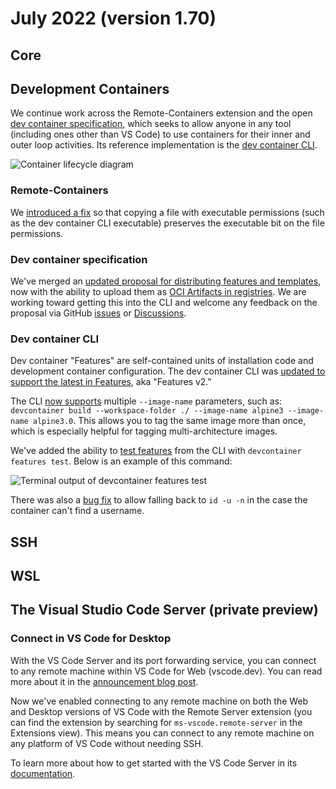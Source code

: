 # July 2022 (version 1.70)

## Core

## Development Containers

We continue work across the Remote-Containers extension and the open [dev container specification](https://containers.dev/), which seeks to allow anyone in any tool (including ones other than VS Code) to use containers for their inner and outer loop activities. Its reference implementation is the [dev container CLI](https://github.com/devcontainers/cli).

![Container lifecycle diagram](../blogs/2022/05/18/dev-container-stages.png)

### Remote-Containers

We [introduced a fix](https://github.com/devcontainers/cli/issues/83) so that copying a file with executable permissions (such as the dev container CLI executable) preserves the executable bit on the file permissions.

### Dev container specification

We've merged an [updated proposal for distributing features and templates](https://github.com/devcontainers/spec/blob/main/proposals/devcontainer-features-distribution.md), now with the ability to upload them as [OCI Artifacts in registries](https://github.com/devcontainers/spec/blob/main/proposals/devcontainer-features-distribution.md#oci-registry). We are working toward getting this into the CLI and welcome any feedback on the proposal via GitHub [issues](https://github.com/devcontainers/spec/issues) or [Discussions](https://github.com/devcontainers/spec/discussions).

### Dev container CLI

Dev container "Features" are self-contained units of installation code and development container configuration. The dev container CLI was [updated to support the latest in Features](https://github.com/devcontainers/cli/pull/73), aka "Features v2."

The CLI [now supports](https://github.com/devcontainers/cli/pull/61) multiple `--image-name` parameters, such as: `devcontainer build --workspace-folder ./ --image-name alpine3 --image-name alpine3.0`. This allows you to tag the same image more than once, which is especially helpful for tagging multi-architecture images.

We've added the ability to [test features](https://github.com/devcontainers/cli/pull/81) from the CLI with `devcontainer features test`. Below is an example of this command:

![Terminal output of devcontainer features test](./images/1_70/devcontainer-feature-test.png)

There was also a [bug fix](https://github.com/microsoft/vscode-remote-release/issues/6913) to allow falling back to `id -u -n` in the case the container can't find a username.

## SSH

## WSL

## The Visual Studio Code Server (private preview)

### Connect in VS Code for Desktop

With the VS Code Server and its port forwarding service, you can connect to any remote machine within VS Code for Web (vscode.dev). You can read more about it in the [announcement blog post](https://aka.ms/vscode-server-blog).

Now we've enabled connecting to any remote machine on both the Web and Desktop versions of VS Code with the Remote Server extension (you can find the extension by searching for `ms-vscode.remote-server` in the Extensions view). This means you can connect to any remote machine on any platform of VS Code without needing SSH.

To learn more about how to get started with the VS Code Server in its [documentation](https://aka.ms/vscode-server-doc).
